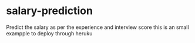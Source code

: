 # salary-prediction
Predict the salary as per the experience and interview score
this is an small exampple to deploy through heruku 
